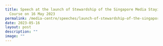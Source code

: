 ```yaml
---
title: Speech at the launch of Stewardship of the Singapore Media Staying on
  Course on 16 May 2023
permalink: /media-centre/speeches/launch-of-stewardship-of-the-singapore-media-staying-on-course-on-16-may-2023/
date: 2023-05-16
layout: post
description: ""
image: ""
---
```

